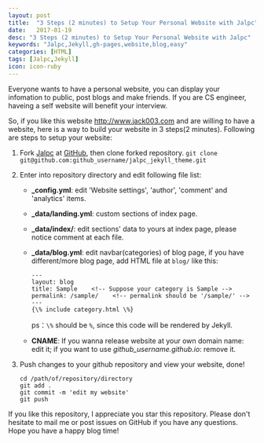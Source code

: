 ```yaml
---
layout: post
title:  "3 Steps (2 minutes) to Setup Your Personal Website with Jalpc"
date:   2017-01-19
desc: "3 Steps (2 minutes) to Setup Your Personal Website with Jalpc"
keywords: "Jalpc,Jekyll,gh-pages,website,blog,easy"
categories: [HTML]
tags: [Jalpc,Jekyll]
icon: icon-ruby
---
```


Everyone wants to have a personal website, you can display your infomation to public, post blogs and make friends. If you are CS engineer, haveing a self website will benefit your interview.

So, if you like this website <http://www.jack003.com> and are willing to have a website, here is a way to build your website in 3 steps(2 minutes). Following are steps to setup your website:

1. Fork [Jalpc](https://github.com/JiaKunUp/jalpc_jekyll_theme) at [GitHub](https://github.com), then clone forked repository. `git clone git@github.com:github_username/jalpc_jekyll_theme.git`

2. Enter into repository directory and edit following file list:

	* **_config.yml**: edit 'Website settings', 'author', 'comment' and 'analytics' items.

	* **_data/landing.yml**: custom sections of index page.

	* **_data/index/**: edit sections' data to yours at index page, please notice comment at each file.

	* **_data/blog.yml**: edit navbar(categories) of blog page, if you have different/more blog page, add HTML file at `blog/` like this:

		```
		---
		layout: blog
		title: Sample    <!-- Suppose your category is Sample -->
		permalink: /sample/    <!-- permalink should be '/sample/' -->
		---
		{\% include category.html \%}
		```

		ps：`\%` should be `%`, since this code will be rendered by Jekyll.

	* **CNAME**: If you wanna release website at your own domain name: edit it; if you want to use *github_username.github.io*: remove it.

3. Push changes to your github repository and view your website, done!

	```
	cd /path/of/repository/directory
	git add .
	git commit -m 'edit my website'
	git push
	```

If you like this repository, I appreciate you star this repository. Please don't hesitate to mail me or post issues on GitHub if you have any questions. Hope you have a happy blog time!
